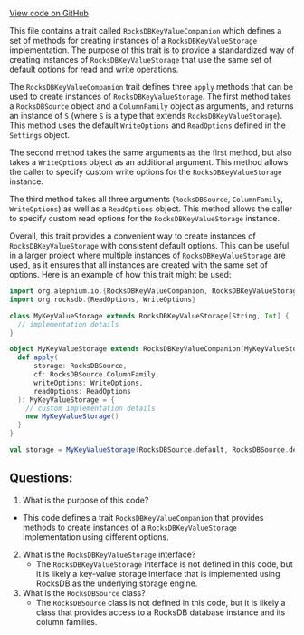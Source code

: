 [View code on GitHub](https://github.com/alephium/alephium/blob/master/io/src/main/scala/org/alephium/io/RocksDBKeyValueCompanion.scala)

This file contains a trait called `RocksDBKeyValueCompanion` which defines a set of methods for creating instances of a `RocksDBKeyValueStorage` implementation. The purpose of this trait is to provide a standardized way of creating instances of `RocksDBKeyValueStorage` that use the same set of default options for read and write operations.

The `RocksDBKeyValueCompanion` trait defines three `apply` methods that can be used to create instances of `RocksDBKeyValueStorage`. The first method takes a `RocksDBSource` object and a `ColumnFamily` object as arguments, and returns an instance of `S` (where `S` is a type that extends `RocksDBKeyValueStorage`). This method uses the default `WriteOptions` and `ReadOptions` defined in the `Settings` object.

The second method takes the same arguments as the first method, but also takes a `WriteOptions` object as an additional argument. This method allows the caller to specify custom write options for the `RocksDBKeyValueStorage` instance.

The third method takes all three arguments (`RocksDBSource`, `ColumnFamily`, `WriteOptions`) as well as a `ReadOptions` object. This method allows the caller to specify custom read options for the `RocksDBKeyValueStorage` instance.

Overall, this trait provides a convenient way to create instances of `RocksDBKeyValueStorage` with consistent default options. This can be useful in a larger project where multiple instances of `RocksDBKeyValueStorage` are used, as it ensures that all instances are created with the same set of options. Here is an example of how this trait might be used:

```scala
import org.alephium.io.{RocksDBKeyValueCompanion, RocksDBKeyValueStorage, RocksDBSource}
import org.rocksdb.{ReadOptions, WriteOptions}

class MyKeyValueStorage extends RocksDBKeyValueStorage[String, Int] {
  // implementation details
}

object MyKeyValueStorage extends RocksDBKeyValueCompanion[MyKeyValueStorage] {
  def apply(
      storage: RocksDBSource,
      cf: RocksDBSource.ColumnFamily,
      writeOptions: WriteOptions,
      readOptions: ReadOptions
  ): MyKeyValueStorage = {
    // custom implementation details
    new MyKeyValueStorage()
  }
}

val storage = MyKeyValueStorage(RocksDBSource.default, RocksDBSource.defaultColumnFamily)
```
## Questions: 
 1. What is the purpose of this code?
   - This code defines a trait `RocksDBKeyValueCompanion` that provides methods to create instances of a `RocksDBKeyValueStorage` implementation using different options.
2. What is the `RocksDBKeyValueStorage` interface?
   - The `RocksDBKeyValueStorage` interface is not defined in this code, but it is likely a key-value storage interface that is implemented using RocksDB as the underlying storage engine.
3. What is the `RocksDBSource` class?
   - The `RocksDBSource` class is not defined in this code, but it is likely a class that provides access to a RocksDB database instance and its column families.